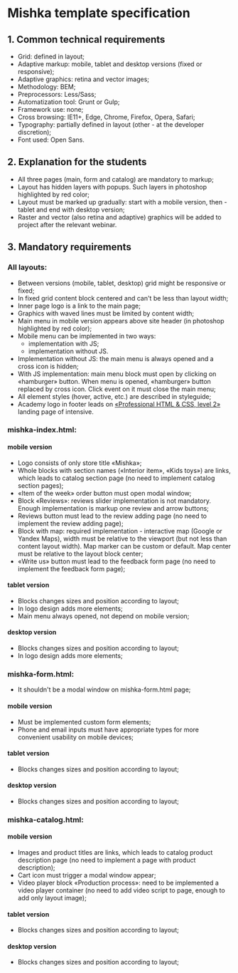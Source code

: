# Mishka template specification

## 1. Common technical requirements
* Grid: defined in layout;
* Adaptive markup: mobile, tablet and desktop versions (fixed or responsive);
* Adaptive graphics: retina and vector images;
* Methodology: BEM;
* Preprocessors: Less/Sass;
* Automatization tool: Grunt or Gulp;
* Framework use: none;
* Cross browsing: IE11+, Edge, Chrome, Firefox, Opera, Safari;
* Typography: partially defined in layout (other - at the developer discretion);
* Font used: Open Sans.

## 2. Explanation for the students
* All three pages (main, form and catalog) are mandatory to markup; 
* Layout has hidden layers with popups. Such layers in photoshop highlighted by red color; 
* Layout must be marked up gradually: start with a mobile version, then - tablet and end with desktop version; 
* Raster and vector (also retina and adaptive) graphics will be added to project after the relevant webinar.

## 3. Mandatory requirements

### All layouts:
* Between versions (mobile, tablet, desktop) grid might be responsive or fixed;
* In fixed grid content block centered and can't be less than layout width;
* Inner page logo is a link to the main page;
* Graphics with waved lines must be limited by content width;
* Main menu in mobile version appears above site header (in photoshop highlighted by red color);
* Mobile menu can be implemented in two ways:
  * implementation with JS;
  * implementation without JS.
* Implementation without JS: the main menu is always opened and a cross icon is hidden;
* With JS implementation:  main menu block must open by clicking on «hamburger» button. When menu is opened, «hamburger» button replaced by cross icon. Click event on it must close the main menu;
* All element styles (hover, active, etc.) are described in styleguide;
* Academy logo in footer leads on [«Professional HTML & CSS, level 2»​](https://htmlacademy.ru/intensive/adaptive)  landing page of intensive.

### mishka-index.html:

#### mobile version
* Logo consists of only store title «Mishka»;
* Whole blocks with section names («Interior item», «Kids toys») are links, which leads to catalog section page (no need to implement catalog section pages);
* «Item of the week» order button must open modal window;
* Block «Reviews»: reviews slider implementation is not mandatory. Enough implementation is markup one review and arrow buttons;  
* Reviews button must lead to the review adding page (no need to implement the review adding page);
* Block with map: required implementation - interactive map (Google or Yandex Maps), width must be relative to the viewport (but not less than content layout width). Map marker can be custom or default. Map center must be relative to the layout block center;
* «Write us» button must lead to the feedback form page (no need to implement the feedback form page);

#### tablet version
* Blocks changes sizes and position according to layout;
* In logo design adds more elements;
* Main menu always opened, not depend on mobile version;

#### desktop version
* Blocks changes sizes and position according to layout;
* In logo design adds more elements;

### mishka-form.html:
* It shouldn't be a modal window on mishka-form.html page;

#### mobile version
* Must be implemented custom form elements;
* Phone and email inputs must have appropriate types for more convenient usability on mobile devices;

#### tablet version
* Blocks changes sizes and position according to layout;

#### desktop version
* Blocks changes sizes and position according to layout;

### mishka-catalog.html:

#### mobile version
* Images and product titles are links, which leads to catalog product description page (no need to implement a page with product description);
* Cart icon must trigger a modal window appear;
* Video player block «Production process»: need to be implemented a video player container (no need to add video script to page, enough to add only layout image); 

#### tablet version
* Blocks changes sizes and position according to layout;

#### desktop version
* Blocks changes sizes and position according to layout;
